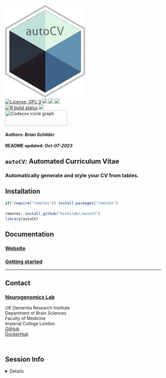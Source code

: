<img src='https://github.com/bschilder/autoCV/raw/master/inst/hex/hex.png' title='Hex sticker for autoCV' height='300'><br>
[![License:
GPL-3](https://img.shields.io/badge/license-GPL--3-blue.svg)](https://cran.r-project.org/web/licenses/GPL-3)
[![](https://img.shields.io/badge/devel%20version-0.99.0-black.svg)](https://github.com/bschilder/autoCV)
[![](https://img.shields.io/github/languages/code-size/bschilder/autoCV.svg)](https://github.com/bschilder/autoCV)
[![](https://img.shields.io/github/last-commit/bschilder/autoCV.svg)](https://github.com/bschilder/autoCV/commits/master)
<br> [![R build
status](https://github.com/bschilder/autoCV/workflows/rworkflows/badge.svg)](https://github.com/bschilder/autoCV/actions)
[![](https://codecov.io/gh/bschilder/autoCV/branch/master/graph/badge.svg)](https://app.codecov.io/gh/bschilder/autoCV)
<br>
<a href='https://app.codecov.io/gh/bschilder/autoCV/tree/master' target='_blank'><img src='https://codecov.io/gh/bschilder/autoCV/branch/master/graphs/icicle.svg' title='Codecov icicle graph' width='200' height='50' style='vertical-align: top;'></a>  
<h4>  
Authors: <i>Brian Schilder</i>  
</h4>
<h4>  
README updated: <i>Oct-07-2023</i>  
</h4>

<!-- To modify Package/Title/Description/Authors fields, edit the DESCRIPTION file -->

## `autoCV`: Automated Curriculum Vitae

### Automatically generate and style your CV from tables.

## Installation

``` r
if(!require("remotes")) install.packages("remotes")

remotes::install_github("bschilder/autoCV")
library(autoCV)
```

## Documentation

### [Website](https://bschilder.github.io/autoCV)

### [Getting started](https://bschilder.github.io/autoCV/articles/autoCV)

<hr>

## Contact

### [Neurogenomics Lab](https://www.neurogenomics.co.uk/)

UK Dementia Research Institute  
Department of Brain Sciences  
Faculty of Medicine  
Imperial College London  
[GitHub](https://github.com/neurogenomics)  
[DockerHub](https://hub.docker.com/orgs/neurogenomicslab)

<br>

## Session Info

<details>

``` r
utils::sessionInfo()
```

    ## R version 4.3.1 (2023-06-16)
    ## Platform: aarch64-apple-darwin20 (64-bit)
    ## Running under: macOS Ventura 13.6
    ## 
    ## Matrix products: default
    ## BLAS:   /Library/Frameworks/R.framework/Versions/4.3-arm64/Resources/lib/libRblas.0.dylib 
    ## LAPACK: /Library/Frameworks/R.framework/Versions/4.3-arm64/Resources/lib/libRlapack.dylib;  LAPACK version 3.11.0
    ## 
    ## locale:
    ## [1] en_US.UTF-8/en_US.UTF-8/en_US.UTF-8/C/en_US.UTF-8/en_US.UTF-8
    ## 
    ## time zone: Europe/London
    ## tzcode source: internal
    ## 
    ## attached base packages:
    ## [1] stats     graphics  grDevices utils     datasets  methods   base     
    ## 
    ## loaded via a namespace (and not attached):
    ##  [1] gtable_0.3.4        jsonlite_1.8.7      renv_1.0.3         
    ##  [4] dplyr_1.1.3         compiler_4.3.1      BiocManager_1.30.22
    ##  [7] tidyselect_1.2.0    rvcheck_0.2.1       scales_1.2.1       
    ## [10] yaml_2.3.7          fastmap_1.1.1       here_1.0.1         
    ## [13] ggplot2_3.4.3       R6_2.5.1            generics_0.1.3     
    ## [16] knitr_1.44          yulab.utils_0.1.0   tibble_3.2.1       
    ## [19] desc_1.4.2          dlstats_0.1.7       rprojroot_2.0.3    
    ## [22] munsell_0.5.0       pillar_1.9.0        RColorBrewer_1.1-3 
    ## [25] rlang_1.1.1         utf8_1.2.3          cachem_1.0.8       
    ## [28] badger_0.2.3        xfun_0.40           fs_1.6.3           
    ## [31] memoise_2.0.1       cli_3.6.1           magrittr_2.0.3     
    ## [34] rworkflows_0.99.14  digest_0.6.33       grid_4.3.1         
    ## [37] rstudioapi_0.15.0   lifecycle_1.0.3     vctrs_0.6.3        
    ## [40] data.table_1.14.8   evaluate_0.22       glue_1.6.2         
    ## [43] fansi_1.0.4         colorspace_2.1-0    rmarkdown_2.25     
    ## [46] tools_4.3.1         pkgconfig_2.0.3     htmltools_0.5.6

</details>
